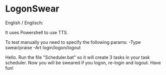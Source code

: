 # LogonSwear

English / Englisch:

It uses Powershell to use TTS.

To test manually you need to specify the following params:
-Type swear/praise
-Art login/logon/logout

Hello.
Run the file "Scheduler.bat" so it will create 3 tasks in your task scheduler.
Now you will be sweared if you logon, re-login and logout.
Have fun!
